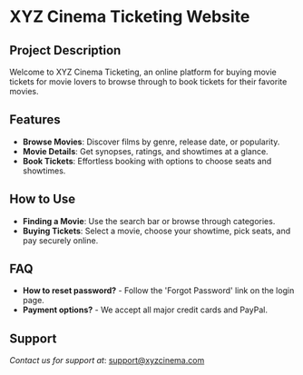 ﻿# XYZ Cinema Ticketing Website

## Project Description
Welcome to XYZ Cinema Ticketing, an online platform for buying movie tickets for movie lovers to browse through to book tickets for their favorite movies.

## Features
- **Browse Movies**: Discover films by genre, release date, or popularity.
- **Movie Details**: Get synopses, ratings, and showtimes at a glance.
- **Book Tickets**: Effortless booking with options to choose seats and showtimes.

## How to Use
- **Finding a Movie**: Use the search bar or browse through categories.
- **Buying Tickets**: Select a movie, choose your showtime, pick seats, and pay securely online.

## FAQ
- **How to reset password?** - Follow the 'Forgot Password' link on the login page.
- **Payment options?** - We accept all major credit cards and PayPal.

## Support
_Contact us for support at_: support@xyzcinema.com

